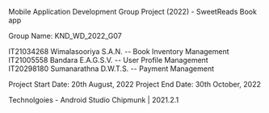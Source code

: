 Mobile Application Development Group Project (2022) - SweetReads Book app

Group Name: KND_WD_2022_G07

IT21034268 Wimalasooriya S.A.N. -- Book Inventory Management <br /> 
IT21005558 Bandara E.A.G.S.V. -- User Profile Management <br />
IT20298180 Sumanarathna D.W.T.S. -- Payment Management <br />

Project Start Date: 20th August, 2022 
Project End Date: 30th October, 2022

Technolgoies - Android Studio Chipmunk | 2021.2.1
